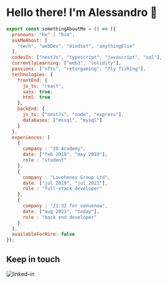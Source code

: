 <!--
**alecorra/alecorra** is a ✨ _special_ ✨ repository because its `README.md` (this file) appears on your GitHub profile.

Here are some ideas to get you started:

- 🔭 I’m currently working on ...
- 🌱 I’m currently learning ...
- 👯 I’m looking to collaborate on ...
- 🤔 I’m looking for help with ...
- 💬 Ask me about ...
- 📫 How to reach me: ...
- 😄 Pronouns: ...
- ⚡ Fun fact: ...
-->

<h1>Hello there! I'm Alessandro 👋</h1>

```js
export const somethingAboutMe = () => ({
  pronouns: "he" | "him",
  askMeAbout: [
    "tech", "webDev", "mindset", "anythingElse"
  ],
  codesIn: ["nestJs", "typescript", "javascript", "sql"],
  currentlyLearning: ["web3", "solidity"],
  passions: ["nfts", "retorgaming", "fly fishing"],
  technologies: {
    frontEnd: {
      js_ts: "react",
      sass: true,
      html: true
    },
    backEnd: {
      js_ts: ["nestJs", "node", "express"],
      databases: ["mssql", "mysql"]
    }
  },
  experiences: [
    {
      company : "IO Academy",
      date: ["feb 2019", "may 2019"],
      role : "student"
    },
    {
      company : "Lovehoney Group Ltd",
      date: ["jul 2019", "jul 2021"],
      role : "full-stack developer"
    },
    {
      company : "21:32 for venuenow",
      date: ["aug 2021", "today"],
      role : "back end developer"
    }
  ],
  availableForHire: false
});
```


## Keep in touch
[<img align="left" alt="linked-in" src="https://img.shields.io/badge/linkedin-%230077B5.svg?&style=for-the-badge&logo=linkedin&logoColor=white" />](https://www.linkedin.com/in/alessandro-corr%C3%A1-ab4a45156/)
<!-- [<img align="left" alt="twitter" src="https://img.shields.io/badge/twitter-%231DA1F2.svg?&style=for-the-badge&logo=twitter&logoColor=white" />](https://twitter.com/) -->
